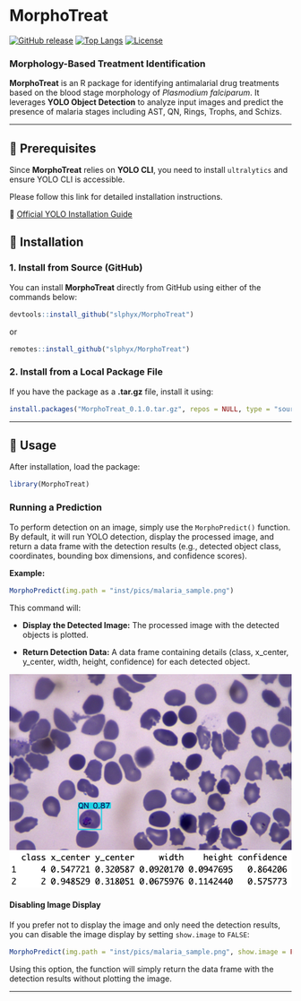 # MorphoTreat

[![GitHub release](https://img.shields.io/github/v/release/slphyx/MorphoTreat)](https://github.com/slphyx/MorphoTreat/releases) 
[![Top Langs](https://img.shields.io/github/languages/top/slphyx/MorphoTreat)](https://github.com/slphyx/MorphoTreat) 
[![License](https://img.shields.io/badge/license-MIT-blue.svg)](LICENSE)

### Morphology-Based Treatment Identification

**MorphoTreat** is an R package for identifying antimalarial drug treatments based on the blood stage morphology of *Plasmodium falciparum*. It leverages **YOLO Object Detection** to analyze input images and predict the presence of malaria stages including AST, QN, Rings, Trophs, and Schizs.

------------------------------------------------------------------------

## 📌 Prerequisites

Since **MorphoTreat** relies on **YOLO CLI**, you need to install `ultralytics` and ensure YOLO CLI is accessible.

Please follow this link for detailed installation instructions.

🔗 [Official YOLO Installation Guide](https://docs.ultralytics.com/quickstart/)

## 🔹 Installation

### 1. Install from Source (GitHub)

You can install **MorphoTreat** directly from GitHub using either of the commands below:

``` r
devtools::install_github("slphyx/MorphoTreat")
```

or

``` r
remotes::install_github("slphyx/MorphoTreat")
```

### 2. Install from a Local Package File

If you have the package as a **.tar.gz** file, install it using:

``` r
install.packages("MorphoTreat_0.1.0.tar.gz", repos = NULL, type = "source")
```

------------------------------------------------------------------------

## 🔹 Usage

After installation, load the package:

``` r
library(MorphoTreat)
```

### Running a Prediction

To perform detection on an image, simply use the `MorphoPredict()` function. By default, it will run YOLO detection, display the processed image, and return a data frame with the detection results (e.g., detected object class, coordinates, bounding box dimensions, and confidence scores).

**Example:**

``` r
MorphoPredict(img.path = "inst/pics/malaria_sample.png")
```

This command will:

-   **Display the Detected Image:** The processed image with the detected objects is plotted.

-   **Return Detection Data:** A data frame containing details (class, x_center, y_center, width, height, confidence) for each detected object.

![](inst/pics/Example.png) 
![](inst/pics/result.png)

#### Disabling Image Display

If you prefer not to display the image and only need the detection results, you can disable the image display by setting `show.image` to `FALSE`:

``` r
MorphoPredict(img.path = "inst/pics/malaria_sample.png", show.image = FALSE)
```

Using this option, the function will simply return the data frame with the detection results without plotting the image.

------------------------------------------------------------------------
